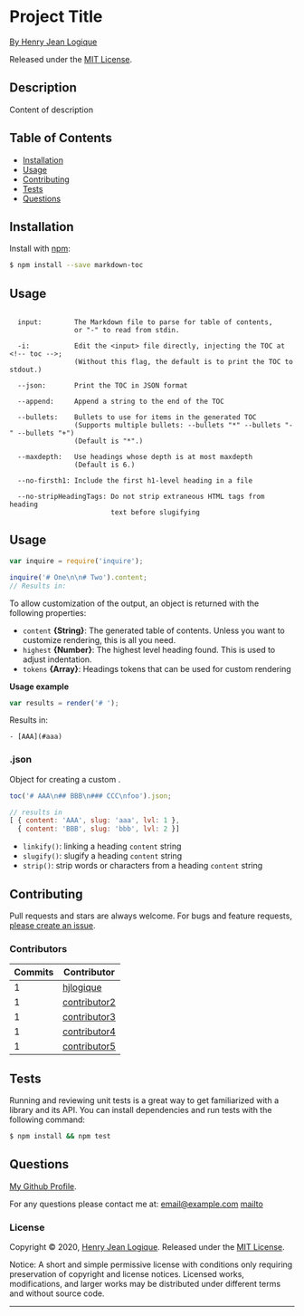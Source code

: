 # Project Title  

[By Henry Jean Logique](https://github.com/hjlogique)

Released under the [MIT License](LICENSE).

## Description

Content of description


## Table of Contents

- [Installation](#installation)
- [Usage](#usage)
- [Contributing](#contributing)
- [Tests](#tests)
- [Questions](#questions)


## Installation

Install with [npm](https://www.npmjs.com/):

```sh
$ npm install --save markdown-toc
```

## Usage

```

  input:        The Markdown file to parse for table of contents,
                or "-" to read from stdin.

  -i:           Edit the <input> file directly, injecting the TOC at <!-- toc -->;
                (Without this flag, the default is to print the TOC to stdout.)

  --json:       Print the TOC in JSON format

  --append:     Append a string to the end of the TOC

  --bullets:    Bullets to use for items in the generated TOC
                (Supports multiple bullets: --bullets "*" --bullets "-" --bullets "+")
                (Default is "*".)

  --maxdepth:   Use headings whose depth is at most maxdepth
                (Default is 6.)

  --no-firsth1: Include the first h1-level heading in a file

  --no-stripHeadingTags: Do not strip extraneous HTML tags from heading
                         text before slugifying
```

## Usage

```js
var inquire = require('inquire');

inquire('# One\n\n# Two').content;
// Results in:

```

To allow customization of the output, an object is returned with the following properties:

* `content` **{String}**: The generated table of contents. Unless you want to customize rendering, this is all you need.
* `highest` **{Number}**: The highest level heading found. This is used to adjust indentation.
* `tokens` **{Array}**: Headings tokens that can be used for custom rendering

**Usage example**

```js
var results = render('# ');
```

Results in:

```
- [AAA](#aaa)
```

### .json

Object for creating a custom .

```js
toc('# AAA\n## BBB\n### CCC\nfoo').json;

// results in
[ { content: 'AAA', slug: 'aaa', lvl: 1 },
  { content: 'BBB', slug: 'bbb', lvl: 2 }]
```

* `linkify()`: linking a heading `content` string
* `slugify()`: slugify a heading `content` string
* `strip()`: strip words or characters from a heading `content` string

## Contributing

Pull requests and stars are always welcome. For bugs and feature requests, [please create an issue](../../issues/new).

### Contributors

| **Commits** | **Contributor** |  
| --- | --- |  
| 1 | [hjlogique](https://github.com/hjlogique) |  
| 1   | [contributor2](https://github.com/stefanwalther) |  
| 1   | [contributor3](https://github.com/Marsup) |  
| 1   | [contributor4](https://github.com/dvcrn) |  
| 1   | [contributor5](https://github.com/maxogden) |  


## Tests

Running and reviewing unit tests is a great way to get familiarized with a library and its API. You can install dependencies and run tests with the following command:

```sh
$ npm install && npm test
```

## Questions

[My Github Profile](https://github.com/hjlogique).

For any questions please contact me at: <email@example.com>  [mailto](mailto:email@example.com) 

### License
Copyright © 2020, [Henry Jean Logique](https://github.com/hjlogique).
Released under the [MIT License](LICENSE).

Notice: A short and simple permissive license with conditions only requiring preservation of copyright and license notices. Licensed works, modifications, and larger works may be distributed under different terms and without source code.
***
